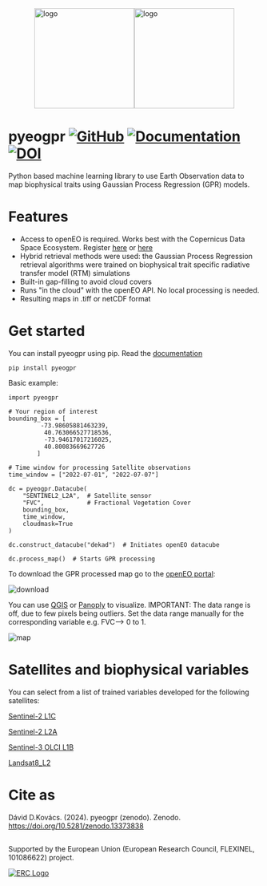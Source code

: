<div style="display: flex; justify-content: center; align-items: center;">
  <img src="https://github.com/user-attachments/assets/a3ede50e-acbb-4375-bcfd-a3892f8c3c7d" alt="logo" width="200"/>
  <img src="https://github.com/user-attachments/assets/9e748a0f-6594-4ed8-bb55-1e0ce53a1577" alt="logo" width="200"/>
</div>

# pyeogpr [![GitHub](https://img.shields.io/badge/GitHub-pyeogpr-purple.svg)](https://github.com/daviddkovacs/pyeogpr)   [![Documentation](https://img.shields.io/badge/docs-pyeogpr-blue.svg)](https://pyeogpr.readthedocs.io/en/latest/pyeogpr.html) [![DOI](https://img.shields.io/badge/DOI-10.5281%2Fzenodo.13373838-green)](https://doi.org/10.5281/zenodo.13373838)



Python based machine learning library to use Earth Observation data to map biophysical traits using Gaussian Process Regression (GPR) models.

# Features

- Access to openEO is required. Works best with the Copernicus Data Space Ecosystem. Register [here](https://documentation.dataspace.copernicus.eu/Registration.html) or [here](https://docs.openeo.cloud/join/free_trial.html)
 - Hybrid retrieval methods were used: the Gaussian Process Regression retrieval algorithms were trained on biophysical trait specific radiative transfer model (RTM) simulations
- Built-in gap-filling to avoid cloud covers
- Runs "in the cloud" with the openEO API. No local processing is needed.
- Resulting maps in .tiff or netCDF format

# Get started

You can install pyeogpr using pip. Read the [documentation](https://pyeogpr.readthedocs.io/en/latest/pyeogpr.html)

```shell
pip install pyeogpr
```
Basic example:
```shell
import pyeogpr

# Your region of interest
bounding_box = [
         -73.98605881463239,
          40.763066527718536,
          -73.94617017216025,
          40.80083669627726
        ]

# Time window for processing Satellite observations
time_window = ["2022-07-01", "2022-07-07"]

dc = pyeogpr.Datacube(
    "SENTINEL2_L2A",  # Satellite sensor
    "FVC",            # Fractional Vegetation Cover
    bounding_box,
    time_window,
    cloudmask=True
)

dc.construct_datacube("dekad")  # Initiates openEO datacube

dc.process_map()  # Starts GPR processing
```
To download the GPR processed map go to the [openEO portal](https://openeo.dataspace.copernicus.eu/):

![download](https://github.com/user-attachments/assets/a869b60f-a420-4459-83ac-289c99758c8d)

You can use [QGIS](https://qgis.org/download/) or [Panoply](https://www.giss.nasa.gov/tools/panoply/) to visualize. IMPORTANT: The data range is off, due to few pixels being outliers.
Set the data range manually for the corresponding variable e.g. FVC--> 0 to 1.

![map](https://github.com/user-attachments/assets/6f2cc18c-1568-4aa5-a3d6-e028e69e361d)


# Satellites and biophysical variables

You can select from a list of trained variables developed for the following satellites:

[Sentinel-2 L1C](https://pyeogpr.readthedocs.io/en/latest/sensors.html#)

[Sentinel-2 L2A](https://pyeogpr.readthedocs.io/en/latest/sensors.html#)

[Sentinel-3 OLCI L1B](https://pyeogpr.readthedocs.io/en/latest/sensors.html#sentinel-3-ocean-and-land-colour-instrument-olci)
<!-- TODO: Update Docs for Landsat 8 -->
[Landsat8_L2](https://pyeogpr.readthedocs.io/en/latest/sensors.html#)

# Cite as


Dávid D.Kovács. (2024). pyeogpr (zenodo). Zenodo. https://doi.org/10.5281/zenodo.13373838

## 
Supported by the European Union (European Research Council, FLEXINEL, 101086622) project.

<a href="https://leoipl.uv.es/flexinel/">
  <img src="https://github.com/user-attachments/assets/940bf34f-04d3-4fb0-9d68-8d6f19c14bab" alt="ERC Logo">
</a>
